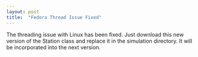 ```yaml
---
layout: post
title:  "Fedora Thread Issue Fixed"
---
```

The threading issue with Linux has been fixed. Just download this new version of the Station class and replace it in the simulation directory. It will be incorporated into the next version.
